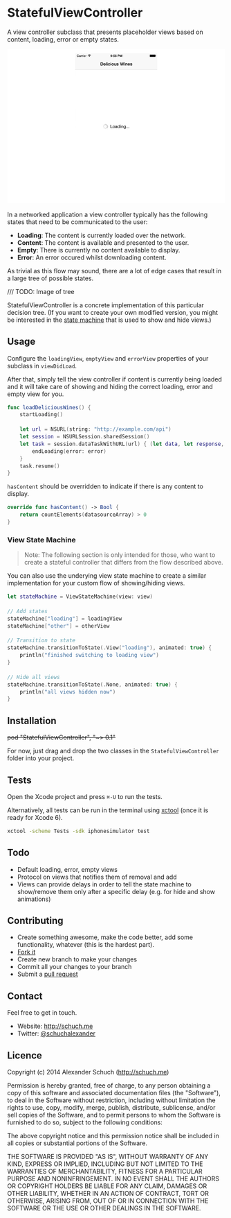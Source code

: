 # StatefulViewController

A view controller subclass that presents placeholder views based on content, loading, error or empty states.

![StatefulViewController Example](example.gif)

In a networked application a view controller typically has the following states that need to be communicated to the user:

* **Loading**: The content is currently loaded over the network.
* **Content**: The content is available and presented to the user.
* **Empty**: There is currently no content available to display.
* **Error**: An error occured whilst downloading content.

As trivial as this flow may sound, there are a lot of edge cases that result in a large tree of possible states.

/// TODO: Image of tree

StatefulViewController is a concrete implementation of this particular decision tree. (If you want to create your own modified version, you might be interested in the [state machine](#viewstatemachine) that is used to show and hide views.)

## Usage

Configure the `loadingView`, `emptyView` and `errorView` properties of your subclass in `viewDidLoad`.

After that, simply tell the view controller if content is currently being loaded and it will take care of showing and hiding the correct loading, error and empty view for you.

```swift
func loadDeliciousWines() {
	startLoading()
	
	let url = NSURL(string: "http://example.com/api")
	let session = NSURLSession.sharedSession()
	let task = session.dataTaskWithURL(url) { (let data, let response, let error) in
		endLoading(error: error)
	}
	task.resume()
}
```

`hasContent` should be overridden to indicate if there is any content to display. 

```swift
override func hasContent() -> Bool {
	return countElements(datasourceArray) > 0
}
```

<a name="viewstatemachine"></a>
### View State Machine

> Note: The following section is only intended for those, who want to create a stateful controller that differs from the flow described above.

You can also use the underying view state machine to create a similar implementation for your custom flow of showing/hiding views.

```swift
let stateMachine = ViewStateMachine(view: view)

// Add states
stateMachine["loading"] = loadingView
stateMachine["other"] = otherView

// Transition to state
stateMachine.transitionToState(.View("loading"), animated: true) {
	println("finished switching to loading view")
}

// Hide all views
stateMachine.transitionToState(.None, animated: true) {
	println("all views hidden now")
}
```

## Installation

<strike>pod "StatefulViewController", "~> 0.1"</strike>

For now, just drag and drop the two classes in the `StatefulViewController` folder into your project.

## Tests

Open the Xcode project and press `⌘-U` to run the tests.

Alternatively, all tests can be run in the terminal using [xctool](https://github.com/facebook/xctool) (once it is ready for Xcode 6).

```bash
xctool -scheme Tests -sdk iphonesimulator test
```

## Todo

* Default loading, error, empty views
* Protocol on views that notifies them of removal and add
* Views can provide delays in order to tell the state machine to show/remove them only after a specific delay (e.g. for hide and show animations)



## Contributing

* Create something awesome, make the code better, add some functionality,
  whatever (this is the hardest part).
* [Fork it](http://help.github.com/forking/)
* Create new branch to make your changes
* Commit all your changes to your branch
* Submit a [pull request](http://help.github.com/pull-requests/)


## Contact

Feel free to get in touch.

* Website: <http://schuch.me>
* Twitter: [@schuchalexander](http://twitter.com/schuchalexander)


## Licence

Copyright (c) 2014 Alexander Schuch (http://schuch.me)

Permission is hereby granted, free of charge, to any person obtaining a copy of this software and associated documentation files (the "Software"), to deal in the Software without restriction, including without limitation the rights to use, copy, modify, merge, publish, distribute, sublicense, and/or sell copies of the Software, and to permit persons to whom the Software is furnished to do so, subject to the following conditions:

The above copyright notice and this permission notice shall be included in all copies or substantial portions of the Software.

THE SOFTWARE IS PROVIDED "AS IS", WITHOUT WARRANTY OF ANY KIND, EXPRESS OR IMPLIED, INCLUDING BUT NOT LIMITED TO THE WARRANTIES OF MERCHANTABILITY, FITNESS FOR A PARTICULAR PURPOSE AND NONINFRINGEMENT. IN NO EVENT SHALL THE AUTHORS OR COPYRIGHT HOLDERS BE LIABLE FOR ANY CLAIM, DAMAGES OR OTHER LIABILITY, WHETHER IN AN ACTION OF CONTRACT, TORT OR OTHERWISE, ARISING FROM, OUT OF OR IN CONNECTION WITH THE SOFTWARE OR THE USE OR OTHER DEALINGS IN THE SOFTWARE.
